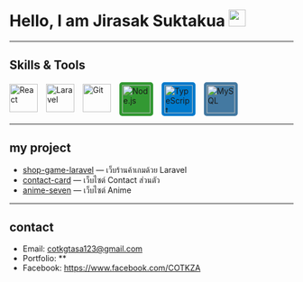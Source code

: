 # Hello, I am Jirasak Suktakua <img src="https://media.giphy.com/media/hvRJCLFzcasrR4ia7z/giphy.gif" width="30">

---

##  Skills & Tools
<ul style="list-style:none; display:flex; gap:15px; padding:0; margin:0; align-items:center; flex-wrap:nowrap; overflow-x:auto;">
  <li>
    <a href="https://reactjs.org" target="_blank">
      <img src="https://img.icons8.com/?size=100&id=asWSSTBrDlTW&format=png&color=61DAFB" 
           alt="React" width="50" height="50"/>
    </a>
  </li>
  <li>
    <a href="https://laravel.com/" target="_blank">
      <img src="https://upload.wikimedia.org/wikipedia/commons/thumb/9/9a/Laravel.svg/640px-Laravel.svg.png" 
           alt="Laravel" width="50" height="50"/>
    </a>
  </li>
  <li>
    <a href="https://git-scm.com/" target="_blank">
      <img src="https://upload.wikimedia.org/wikipedia/commons/thumb/3/3f/Git_icon.svg/640px-Git_icon.svg.png" 
           alt="Git" width="50" height="50"/>
    </a>
  </li>
  <li>
    <a href="https://nodejs.org" target="_blank">
      <img src="https://cdn.jsdelivr.net/npm/simple-icons@v9/icons/node-dot-js.svg" 
           alt="Node.js" width="50" height="50" style="background:#339933; border-radius:5px; padding:5px;"/>
    </a>
  </li>
  <li>
    <a href="https://www.typescriptlang.org" target="_blank">
      <img src="https://cdn.jsdelivr.net/npm/simple-icons@v9/icons/typescript.svg" 
           alt="TypeScript" width="50" height="50" style="background:#007ACC; border-radius:5px; padding:5px;"/>
    </a>
  </li>
  <li>
    <a href="https://www.mysql.com" target="_blank">
      <img src="https://cdn.jsdelivr.net/npm/simple-icons@v9/icons/mysql.svg" 
           alt="MySQL" width="50" height="50" style="background:#4479A1; border-radius:5px; padding:5px;"/>
    </a>
  </li>
</ul>


---

##  my project
- [shop-game-laravel](https://github.com/COTKZA/shop-game-laravel) — เว็บร้านค้าเกมด้วย Laravel
- [contact-card](https://github.com/COTKZA/anime-seven.git) — เว็บไซต์ Contact ส่วนตัว
- [anime-seven](https://github.com/COTKZA/web-portfolio) — เว็บไซต์ Anime 

---

## contact
- Email: cotkgtasa123@gmail.com
- Portfolio: **   
- Facebook: https://www.facebook.com/COTKZA
